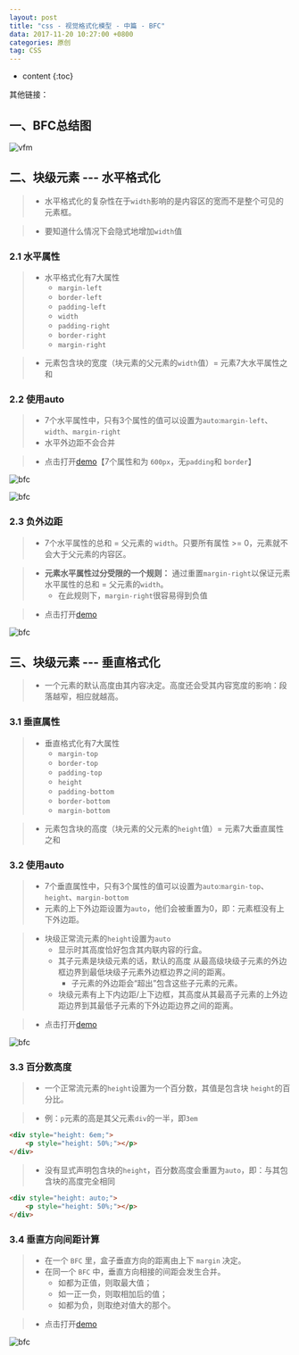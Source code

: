 ```yaml
---
layout: post
title: "css - 视觉格式化模型 - 中篇 - BFC"
data: 2017-11-20 10:27:00 +0800
categories: 原创
tag: CSS
---
```

* content
{:toc}

其他链接：


<!-- more -->

## 一、BFC总结图

![vfm](/styles/images/css/vfm/vfm-06.png)

## 二、块级元素 --- 水平格式化

> * 水平格式化的复杂性在于`width`影响的是内容区的宽而不是整个可见的元素框。

> * 要知道什么情况下会隐式地增加`width`值

### 2.1 水平属性

> * 水平格式化有7大属性
>    * `margin-left`
>    * `border-left`
>    * `padding-left`
>    * `width`
>    * `padding-right`
>    * `border-right`
>    * `margin-right`

>* 元素包含块的宽度（块元素的父元素的`width`值）= 元素7大水平属性之和

### 2.2 使用auto

> * 7个水平属性中，只有3个属性的值可以设置为`auto`:`margin-left`、`width`、`margin-right`
> * 水平外边距不会合并

> * 点击打开[demo](/effects/demo/css/vfm/bfc/eg1.html)【7个属性和为 `600px`，无`padding`和 `border`】

![bfc](/styles/images/css/vfm/bfc/bfc-01.png)

![bfc](/styles/images/css/vfm/bfc/bfc-02.png)

### 2.3 负外边距

> * 7个水平属性的总和 = 父元素的 `width`。只要所有属性 >= 0，元素就不会大于父元素的内容区。

> * **元素水平属性过分受限的一个规则：** 通过重置`margin-right`以保证元素水平属性的总和 = 父元素的`width`。
>    * 在此规则下，`margin-right`很容易得到负值
    
> * 点击打开[demo](/effects/demo/css/vfm/bfc/eg2.html)

![bfc](/styles/images/css/vfm/bfc/bfc-03.png)

## 三、块级元素 --- 垂直格式化

> * 一个元素的默认高度由其内容决定。高度还会受其内容宽度的影响：段落越窄，相应就越高。

### 3.1 垂直属性

> * 垂直格式化有7大属性
>    * `margin-top`
>    * `border-top`
>    * `padding-top`
>    * `height`
>    * `padding-bottom`
>    * `border-bottom`
>    * `margin-bottom`
    
> * 元素包含块的高度（块元素的父元素的`height`值）= 元素7大垂直属性之和

### 3.2 使用auto

> * 7个垂直属性中，只有3个属性的值可以设置为`auto`:`margin-top`、`height`、`margin-bottom`
> * 元素的上下外边距设置为`auto`，他们会被重置为0，即：元素框没有上下外边距。
    
> * 块级正常流元素的`height`设置为`auto`
>    * 显示时其高度恰好包含其内联内容的行盒。
>    * 其子元素是块级元素的话，默认的高度 从最高级块级子元素的外边框边界到最低块级子元素外边框边界之间的距离。
>        * 子元素的外边距会“超出”包含这些子元素的元素。
>    * 块级元素有上下内边距/上下边框，其高度从其最高子元素的上外边距边界到其最低子元素的下外边距边界之间的距离。

> * 点击打开[demo](/effects/demo/css/vfm/bfc/eg3.html)

![bfc](/styles/images/css/vfm/bfc/bfc-04.png)

### 3.3 百分数高度    

> * 一个正常流元素的`height`设置为一个百分数，其值是包含块 `height`的百分比。

> * 例：`p`元素的高是其父元素`div`的一半，即`3em`

```html
<div style="height: 6em;">
    <p style="height: 50%;"></p>
</div>
```

> * 没有显式声明包含块的`height`，百分数高度会重置为`auto`，即：与其包含块的高度完全相同

```html
<div style="height: auto;">
    <p style="height: 50%;"></p>
</div>
```

### 3.4 垂直方向间距计算

> * 在一个 `BFC` 里，盒子垂直方向的距离由上下 `margin` 决定。
> * 在同一个 `BFC` 中，垂直方向相接的间距会发生合并。
>   * 如都为正值，则取最大值；
>   * 如一正一负，则取相加后的值；
>   * 如都为负，则取绝对值大的那个。

> * 点击打开[demo](/effects/demo/css/vfm/bfc/eg4.html)

![bfc](/styles/images/css/vfm/bfc/bfc-05.png)